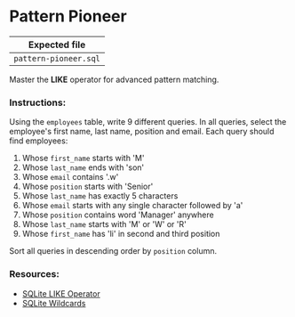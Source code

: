 # Pattern Pioneer

| Expected file |
| ------------- |
| `pattern-pioneer.sql` |

Master the **LIKE** operator for advanced pattern matching.

### Instructions:

Using the `employees` table, write 9 different queries. In all queries, select the employee's first name, last name, position and email.
Each query should find employees:

1. Whose `first_name` starts with 'M'
2. Whose `last_name` ends with 'son'
3. Whose `email` contains '.w'
4. Whose `position` starts with 'Senior'
5. Whose `last_name` has exactly 5 characters
6. Whose `email` starts with any single character followed by 'a'
7. Whose `position` contains word 'Manager' anywhere
8. Whose `last_name` starts with 'M' or 'W' or 'R'
9. Whose `first_name` has 'li' in second and third position

Sort all queries in descending order by `position` column.

### Resources:

- [SQLite LIKE Operator](https://www.sqlitetutorial.net/sqlite-like/)
- [SQLite Wildcards](https://www.alphacodingskills.com/sqlite/sqlite-wildcards.php)
